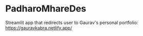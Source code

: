 # PadharoMhareDes
Streamlit app that redirects user to Gaurav's personal portfolio: https://gauravkabra.netlify.app/

